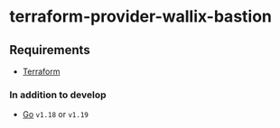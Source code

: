 # terraform-provider-wallix-bastion

## Requirements

- [Terraform](https://www.terraform.io/downloads.html)

### In addition to develop

- [Go](https://golang.org/doc/install) `v1.18` or `v1.19`

